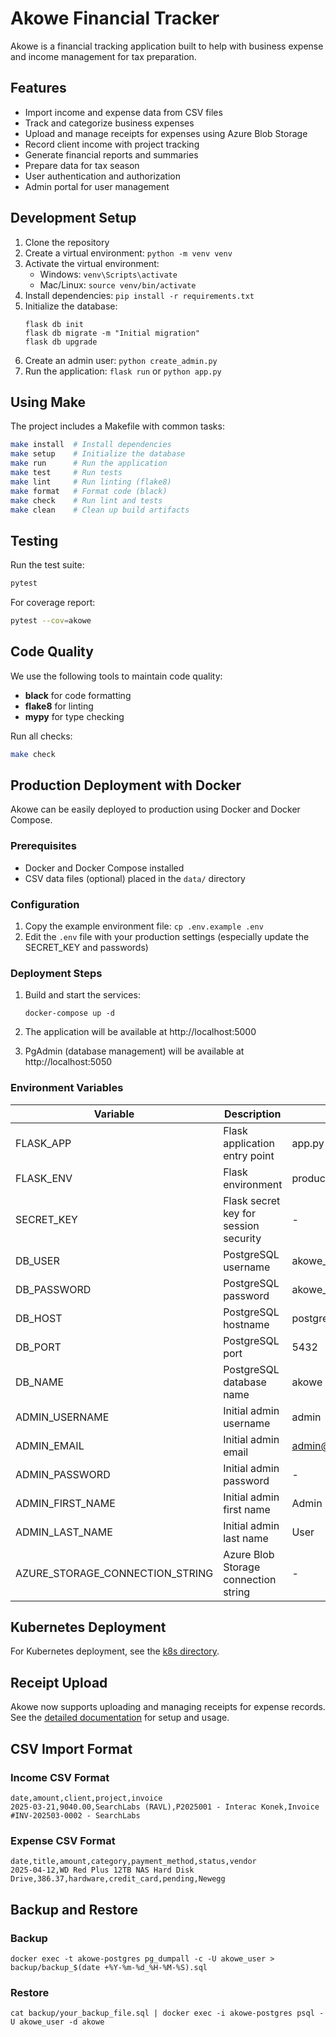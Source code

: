 # Akowe Financial Tracker

Akowe is a financial tracking application built to help with business expense and income management for tax preparation.

## Features

- Import income and expense data from CSV files
- Track and categorize business expenses
- Upload and manage receipts for expenses using Azure Blob Storage
- Record client income with project tracking
- Generate financial reports and summaries
- Prepare data for tax season
- User authentication and authorization
- Admin portal for user management

## Development Setup

1. Clone the repository
2. Create a virtual environment: `python -m venv venv`
3. Activate the virtual environment:
   - Windows: `venv\Scripts\activate`
   - Mac/Linux: `source venv/bin/activate`
4. Install dependencies: `pip install -r requirements.txt`
5. Initialize the database:
   ```
   flask db init
   flask db migrate -m "Initial migration"
   flask db upgrade
   ```
6. Create an admin user: `python create_admin.py`
7. Run the application: `flask run` or `python app.py`

## Using Make

The project includes a Makefile with common tasks:

```bash
make install  # Install dependencies
make setup    # Initialize the database
make run      # Run the application
make test     # Run tests
make lint     # Run linting (flake8)
make format   # Format code (black)
make check    # Run lint and tests
make clean    # Clean up build artifacts
```

## Testing

Run the test suite:

```bash
pytest
```

For coverage report:

```bash
pytest --cov=akowe
```

## Code Quality

We use the following tools to maintain code quality:

- **black** for code formatting
- **flake8** for linting
- **mypy** for type checking

Run all checks:

```bash
make check
```

## Production Deployment with Docker

Akowe can be easily deployed to production using Docker and Docker Compose.

### Prerequisites

- Docker and Docker Compose installed
- CSV data files (optional) placed in the `data/` directory

### Configuration

1. Copy the example environment file: `cp .env.example .env`
2. Edit the `.env` file with your production settings (especially update the SECRET_KEY and passwords)

### Deployment Steps

1. Build and start the services:
   ```
   docker-compose up -d
   ```

2. The application will be available at http://localhost:5000

3. PgAdmin (database management) will be available at http://localhost:5050

### Environment Variables

| Variable | Description | Default |
|----------|-------------|---------|
| FLASK_APP | Flask application entry point | app.py |
| FLASK_ENV | Flask environment | production |
| SECRET_KEY | Flask secret key for session security | - |
| DB_USER | PostgreSQL username | akowe_user |
| DB_PASSWORD | PostgreSQL password | akowe_password |
| DB_HOST | PostgreSQL hostname | postgres |
| DB_PORT | PostgreSQL port | 5432 |
| DB_NAME | PostgreSQL database name | akowe |
| ADMIN_USERNAME | Initial admin username | admin |
| ADMIN_EMAIL | Initial admin email | admin@example.com |
| ADMIN_PASSWORD | Initial admin password | - |
| ADMIN_FIRST_NAME | Initial admin first name | Admin |
| ADMIN_LAST_NAME | Initial admin last name | User |
| AZURE_STORAGE_CONNECTION_STRING | Azure Blob Storage connection string | - |

## Kubernetes Deployment

For Kubernetes deployment, see the [k8s directory](./k8s/README.md).

## Receipt Upload

Akowe now supports uploading and managing receipts for expense records. See the [detailed documentation](./docs/receipts.md) for setup and usage.

## CSV Import Format

### Income CSV Format
```
date,amount,client,project,invoice
2025-03-21,9040.00,SearchLabs (RAVL),P2025001 - Interac Konek,Invoice #INV-202503-0002 - SearchLabs
```

### Expense CSV Format
```
date,title,amount,category,payment_method,status,vendor
2025-04-12,WD Red Plus 12TB NAS Hard Disk Drive,386.37,hardware,credit_card,pending,Newegg
```

## Backup and Restore

### Backup
```
docker exec -t akowe-postgres pg_dumpall -c -U akowe_user > backup/backup_$(date +%Y-%m-%d_%H-%M-%S).sql
```

### Restore
```
cat backup/your_backup_file.sql | docker exec -i akowe-postgres psql -U akowe_user -d akowe
```